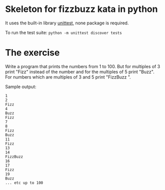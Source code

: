 # Skeleton for fizzbuzz kata in python

It uses the built-in library [unittest](https://docs.python.org/3/library/unittest.html), none package is required.

To run the test suite:
`python -m unittest discover tests`

# The exercise

Write a program that prints the numbers from 1 to 100. But for multiples of 3 print "Fizz" instead of the number and for the multiples of 5 print "Buzz". For numbers which are multiples of 3 and 5 print "FizzBuzz ".

Sample output:
```
1
2
Fizz
4
Buzz
Fizz
7
8
Fizz
Buzz
11
Fizz
13
14
FizzBuzz
16
17
Fizz
19
Buzz
... etc up to 100
```

